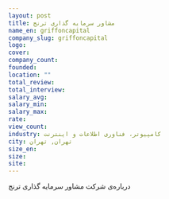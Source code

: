 ```yaml
---
layout: post
title: مشاور سرمایه گذاری ترنج
name_en: griffoncapital
company_slug: griffoncapital
logo: 
cover: 
company_count:
founded:
location: ""
total_review: 
total_interview: 
salary_avg: 
salary_min: 
salary_max: 
rate: 
view_count: 
industry: کامپیوتر، فناوری اطلاعات و اینترنت
city: تهران, تهران
size_en: 
size: 
site: 
---
```


درباره‌ی شرکت مشاور سرمایه گذاری ترنج